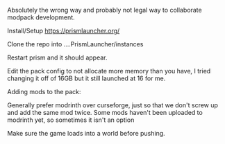 Absolutely the wrong way and probably not legal way to collaborate modpack development.

Install/Setup
https://prismlauncher.org/

Clone the repo into ....PrismLauncher/instances

Restart prism and it should appear.

Edit the pack config to not allocate more memory than you have, I tried changing it off of 16GB but it still launched at 16 for me.

Adding mods to the pack:

Generally prefer modrinth over curseforge, just so that we don't screw up and add the same mod twice. Some mods haven't been uploaded to modrinth yet, so sometimes it isn't an option

Make sure the game loads into a world before pushing.

